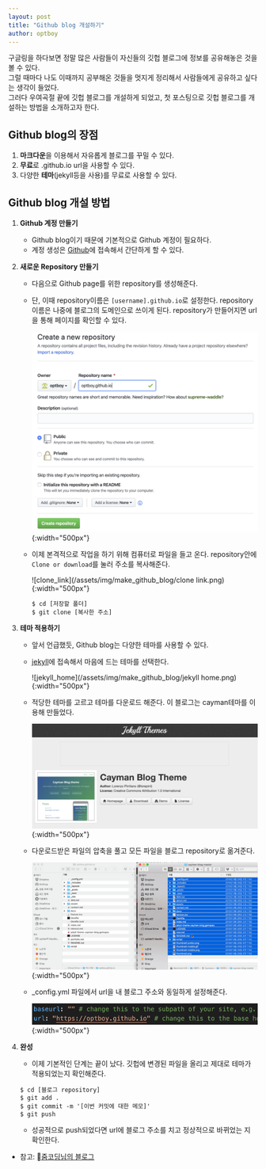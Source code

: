 ```yaml
---
layout: post
title: "Github blog 개설하기"
author: optboy
---
```


구글링을 하다보면 정말 많은 사람들이 자신들의 깃헙 블로그에 정보를 공유해놓은 것을 볼 수 있다.  
그럴 때마다 나도 이때까지 공부해온 것들을 멋지게 정리해서 사람들에게 공유하고 싶다는 생각이 들었다.  
그러다 우여곡절 끝에 깃헙 블로그를 개설하게 되었고, 첫 포스팅으로 깃헙 블로그를 개설하는 방법을 소개하고자 한다.  

## Github blog의 장점

1. **마크다운**을 이용해서 자유롭게 블로그를 꾸밀 수 있다.
2. **무료**로 .github.io url을 사용할 수 있다.
3. 다양한 **테마**(jekyll등을 사용)를 무료로 사용할 수 있다.


## Github blog 개설 방법

1. **Github 계정 만들기**  

    - Github blog이기 때문에 기본적으로 Github 계정이 필요하다.  
    - 계정 생성은 [Github][github]에 접속해서 간단하게 할 수 있다.

2. **새로운 Repository 만들기**  

    - 다음으로 Github page를 위한 repository를 생성해준다.
    - 단, 이때 repository이름은 `[username].github.io`로 설정한다. repository이름은 나중에 블로그의 도메인으로 쓰이게 된다. repository가 만들어지면 url을 통해 페이지를 확인할 수 있다.  

        ![make_repository](/assets/img/make_github_blog/make_repository.png){:width="500px"}  

    - 이제 본격적으로 작업을 하기 위해 컴퓨터로 파일을 들고 온다. repository안에 `Clone or download`를 눌러 주소를 복사해준다.  

        ![clone_link](/assets/img/make_github_blog/clone link.png){:width="500px"}  

        ```bash
        $ cd [저장할 폴더]
        $ git clone [복사한 주소]
        ```
        
3. **테마 적용하기**  

    - 앞서 언급했듯, Github blog는 다양한 테마를 사용할 수 있다.  
    - [jekyll][jekyll]에 접속해서 마음에 드는 테마를 선택한다.  

        ![jekyll_home](/assets/img/make_github_blog/jekyll home.png){:width="500px"}  

    - 적당한 테마를 고르고 테마를 다운로드 해준다. 이 블로그는 cayman테마를 이용해 만들었다.  

        ![cayman](/assets/img/make_github_blog/cayman.png){:width="500px"}

    - 다운로드받은 파일의 압축을 풀고 모든 파일을 블로그 repository로 옮겨준다.  

        ![paste](/assets/img/make_github_blog/paste.gif){:width="500px"}

    - _config.yml 파일에서 url을 내 블로그 주소와 동일하게 설정해준다.  

        ![yml](/assets/img/make_github_blog/yml_file.png){:width="500px"}

4. **완성**  

    - 이제 기본적인 단계는 끝이 났다. 깃헙에 변경된 파일을 올리고 제대로 테마가 적용되었는지 확인해준다. 
    ```terminal
    $ cd [블로그 repository]
    $ git add .
    $ git commit -m '[이번 커밋에 대한 메모]'
    $ git push
    ```
    - 성공적으로 push되었다면 url에 블로그 주소를 치고 정상적으로 바뀌었는 지 확인한다.

* 참고: [줌코딩님의 블로그][reference]

[github]: https://github.com
[jekyll]: http://jekyllthemes.org
[reference]: https://zoomkoding.github.io/gitblog/2019/08/15/git-blog-1.html